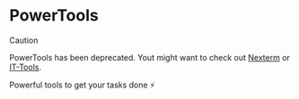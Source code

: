 # PowerTools

> [!CAUTION]
> PowerTools has been deprecated. Yout might want to check out [Nexterm](https://docs.nexterm.dev/) or [IT-Tools](https://it-tools.tech/).

Powerful tools to get your tasks done ⚡
